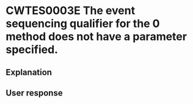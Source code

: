 # CWTES0003E The event sequencing qualifier for the 0 method does not have a parameter specified.

## Explanation

## User response